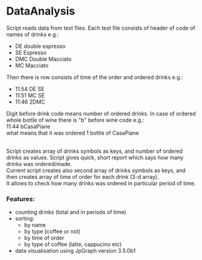 DataAnalysis
============

Script reads data from test files. Each test file consists of header of code of names of drinks e.g.:<br>
- DE double espresso<br>
- SE Espresso<br>
- DMC Double Macciato<br>
- MC Macciato<br>

Then there is row consists of time of the order and ordered drinks e.g.:<br>
- 11:54 DE SE<br>
- 11:51 MC SE<br>
- 11:46 2DMC<br>

Digit before drink code means number of ordered drinks. In case of ordered whole bottle of wine there is "b" before wine code e.g.:<br>
11:44 bCasaPiane<br>
what means that it was ordered 1 bottle of CasaPiane<br><br>

Script creates array of drinks symbols as keys, and number of ordered drinks as values. Script gives quick, short report which says how many drinks was ordered/made.<br>
Current script creates also second array of drinks symbols as keys, and then creates array of time of order for each drink (3-d array).<br>
It allows to check how many drinks was ordered in particular period of time.<br>
### Features:<br>
- counting drinks (total and in periods of time)<br>
- sorting:<br>
  - by name <br>
  - by type (coffee or not)<br>
  - by time of order<br>
  - by type of coffee (latte, cappucino etc)<br>
- data visualisation using JpGraph version 3.5.0b1


